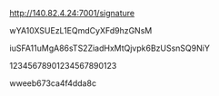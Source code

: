 http://140.82.4.24:7001/signature   

wYA10XSUEzL1EQmdCyXFd9hzGNsM

iuSFA11uMgA86sTS2ZiadHxMtQjvpk6BzUSsnSQ9NiY

12345678901234567890123

wweeb673ca4f4dda8c